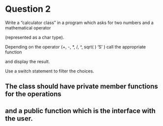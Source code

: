 # Question 2

Write a “calculator class” in a program which asks for two numbers and a mathematical operator 

(represented as a char type). 

Depending on the operator (+, -, *, /, ^, sqrt( ) ‘S’ ) call the appropriate function

and display the result.

Use a switch statement to filter the choices.


## The class should have private member functions for the operations

## and a public function which is the interface with the user.
